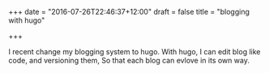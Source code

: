 +++
date = "2016-07-26T22:46:37+12:00"
draft = false
title = "blogging with hugo"

+++

I recent change my blogging system to hugo. With hugo, I can edit blog like code, and versioning them, So that each blog can evlove in its own way.
